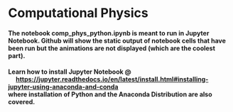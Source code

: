 # Computational Physics
#### The notebook comp_phys_python.ipynb is meant to run in Jupyter Notebook. Github will show the static output of notebook cells that have been run but the animations are not displayed (which are the coolest part). 
#### Learn how to install Jupyter Notebook @ <br> &emsp; https://jupyter.readthedocs.io/en/latest/install.html#installing-jupyter-using-anaconda-and-conda <br> where installation of Python and the Anaconda Distribution are also covered.
